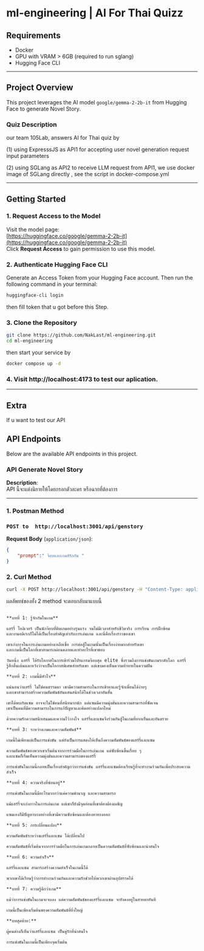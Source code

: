 # ml-engineering | AI For Thai Quizz

## Requirements

- Docker
- GPU with VRAM > 6GB (required to run sglang)
- Hugging Face CLI


---

## Project Overview

This project leverages the AI model `google/gemma-2-2b-it` from Hugging Face to generate Novel Story.
### Quiz Description
our team 105Lab, answers AI for Thai quiz by

(1) using ExpresssJS as API1 for accepting user novel generation request input parameters

(2) using SGLang as API2 to receive LLM request from API1,  we use docker image of SGLang directly ,  see the script in docker-compose.yml

---

## Getting Started

### 1. Request Access to the Model

Visit the model page:  
[https://huggingface.co/google/gemma-2-2b-it](https://huggingface.co/google/gemma-2-2b-it)  
Click **Request Access** to gain permission to use this model.

### 2. Authenticate Hugging Face CLI

Generate an Access Token from your Hugging Face account. Then run the following command in your terminal:

```bash
huggingface-cli login
```
 then fill token that u got before this Step.


### 3. Clone the Repository

```bash
git clone https://github.com/NakLast/ml-engineering.git
cd ml-engineering
```
then start your service by
```bash
docker compose up -d
```
### 4. Visit http://localhost:4173 to test our aplication.

---


## Extra
If u want to test our API
## API Endpoints

Below are the available API endpoints in this project.
### API Generate Novel Story
**Description**:  
 API นี้จะแต่งนิยายให้โดยกรอกตัวละคร หรือฉากที่ต้องการ

---

### 1. Postman Method
### `POST to  http://localhost:3001/api/genstory`



**Request Body** (`application/json`):

```json
{
    "prompt":" จ๊อบและเกมส์รักกัน "
}
```

### 2. Curl Method

```bash
curl -X POST http://localhost:3001/api/genstory -H "Content-Type: application/json" -d "{\"prompt\":\"Defined Name of Character or anything u want to have it in Novel Story\"}"

```

ผลลัพทธ์ของทั้ง 2 method จะตอบกลับมาแบบนี้
```result

**บทที่ 1: รู้จักกันในเกม**

แฮร์รี่ โอลิเวอร์ เป็นนักจ๊อบที่ติดเกมอย่างรุนแรง จนไม่มีเวลาสำหรับชีวิตจริง การเรียน การฝึกซ้อม
และงานอดิเรกก็ไม่ได้เป็นเรื่องสำคัญเท่ากับการเล่นเกม และนี่คือเรื่องราวของเขา

เขาเก่งกาจในการเล่นเกมอย่างเหลือเชื่อ การต่อสู้ในเกมนั้นเป็นเรื่องง่ายมากสำหรับเขา
และเกมนี้เป็นโลกที่เขาสามารถผ่อนคลายและทำอะไรที่เขาชอบ

วันหนึ่ง แฮร์รี่ ได้รับโอกาสในการเข้าร่วมโปรแกรมจ๊อบสุด elite ซึ่งรวมถึงการแข่งขันเกมระดับโลก แฮร์รี่
รู้สึกตื่นเต้นและหวังว่าจะเป็นโอกาสพิเศษสำหรับเขา แต่เขามองเห็นความท้าทายในความฝัน

**บทที่ 2: เกมนี้มีหัวใจ**

แน่นอนว่าแฮร์รี่ ไม่ใช่คนธรรมดา เขามีความสามารถในการเข้าหาและรู้จักเพื่อนได้ง่ายๆ
และเขาสามารถสร้างความสัมพันธ์อันแสนสนิทได้ในช่วงเวลาอันสั้น

เขาได้พบกับแซม อาจจะไม่ใช่คนที่สนิทมากนัก แต่แซมมีความมุ่งมั่นและความสามารถที่ชัดเจน
เขาเป็นคนที่มีความสามารถในการแก้ปัญหาและคิดอย่างแปลกใหม่

ด้วยความรักความสนิทสนมและความไว้วางใจ แฮร์รี่และแซมจึงร่วมกันสู้ในเกมที่ยากเย็นและอันตราย

**บทที่ 3: ระหว่างเกมและความสัมพันธ์**

เกมนี้ไม่เพียงแต่เป็นการแข่งขัน แต่ยังเป็นการแสดงให้เห็นถึงความสัมพันธ์ของแฮร์รี่และแซม

ความสัมพันธ์ของพวกเขาเริ่มต้นจากการร่วมมือในการเล่นเกม แต่ซับซ้อนขึ้นเรื่อย ๆ
และแซมก็เริ่มเห็นความมุ่งมั่นและความสามารถของแฮร์รี่

การแข่งขันในเกมนี้กลายเป็นเรื่องสำคัญกว่าการแข่งขัน แฮร์รี่และแซมต้องเรียนรู้ที่จะทำงานร่วมกันเพื่อประสบความสำเร็จ

**บทที่ 4: ความจริงที่ซ่อนอยู่**

การแข่งขันในเกมนี้มีอะไรมากกว่าแค่ความชำนาญ และความสามารถ

แม้แฮร์รี่จะเก่งกาจในการเล่นเกม แต่เขาก็ยังมีจุดอ่อนที่เขาต้องต้องเผชิญ

แซมเองก็มีปัญหาบางอย่างที่เขามีความซับซ้อนและต้องหาทางออก

**บทที่ 5: การเปลี่ยนแปลง**

ความสัมพันธ์ระหว่างแฮร์รี่และแซม ได้เปลี่ยนไป

ความสัมพันธ์ที่เริ่มต้นจากการร่วมมือในการเล่นเกมกลายเป็นความสัมพันธ์ที่ซับซ้อนและน่าสนใจ

**บทที่ 6: ความสำเร็จ**

แฮร์รี่และแซม สามารถสร้างความสำเร็จในเกมนี้ได้

พวกเขาได้เรียนรู้ว่าการทำงานร่วมกันและความรักช่วยให้พวกเขาผ่านอุปสรรคได้

**บทที่ 7: ความรู้ดีกว่าเกม**

แม้ว่าการแข่งขันในเกมจะจบลง แต่ความสัมพันธ์ของแฮร์รี่และแซม จะยังคงอยู่ในสายตาทันที

เกมนี้เป็นเพียงเริ่มต้นของความสัมพันธ์ที่ยิ่งใหญ่

**บทสุดท้าย:**

ผู้คนต่างก็เห็นว่าแฮร์รี่และแซม เป็นคู่รักที่น่าสนใจ

การแข่งขันในเกมนี้เป็นเพียงจุดเริ่มต้น
```